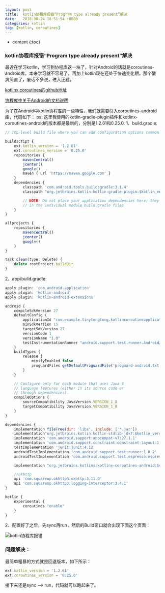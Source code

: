 ```yaml
---
layout: post
title:  kotlin协程库报错“Program type already present”解决
date:   2018-08-24 18:51:54 +0800
categories: kotlin
tag: [kotlin, coroutines]
---
```


* content
{:toc}



### kotlin协程库报错“Program type already present”解决

最近在学习kotlin，学习到协程库这一块了，针对Android的话就是coroutines-android库。本来学习就不容易了，再加上kotlin现在还处于快速变化期，那个酸爽简直了，废话不多说，进入正题。
		
[kotlinx.coroutines的github地址](https://github.com/Kotlin/kotlinx.coroutines)
		
[协程库中关于Android的文档说明](https://github.com/Kotlin/kotlinx.coroutines/blob/master/ui/coroutines-guide-ui.md#android)
		
为了在Android中kotlin协程库的一些特性，我们就需要引入coroutines-android库，代码如下：
ps: 这里我使用的kotlin-gradle-plugin插件和kotlinx-coroutines-android的版本都是最新的，分别是1.2.61和0.25.0.
1、build.gradle:

```javascript
// Top-level build file where you can add configuration options common to all sub-projects/modules.

buildscript {
    ext.kotlin_version = '1.2.61'
    ext.coroutines_version = '0.25.0'
    repositories {
        mavenCentral()
        jcenter()
        google()
        maven { url 'https://maven.google.com' }
    }
    dependencies {
        classpath 'com.android.tools.build:gradle:3.1.4'
        classpath "org.jetbrains.kotlin:kotlin-gradle-plugin:$kotlin_version"

        // NOTE: Do not place your application dependencies here; they belong
        // in the individual module build.gradle files
    }
}

allprojects {
    repositories {
        mavenCentral()
        jcenter()
        google()
    }
}

task clean(type: Delete) {
    delete rootProject.buildDir
}

```

2、app/build.gradle:

```javascript
apply plugin: 'com.android.application'
apply plugin: 'kotlin-android'
apply plugin: 'kotlin-android-extensions'

android {
    compileSdkVersion 27
    defaultConfig {
        applicationId "com.example.tinytongtong.kotlincoroutineapplication"
        minSdkVersion 15
        targetSdkVersion 27
        versionCode 1
        versionName "1.0"
        testInstrumentationRunner "android.support.test.runner.AndroidJUnitRunner"
    }
    buildTypes {
        release {
            minifyEnabled false
            proguardFiles getDefaultProguardFile('proguard-android.txt'), 'proguard-rules.pro'
        }
    }

    // Configure only for each module that uses Java 8
    // language features (either in its source code or
    // through dependencies).
    compileOptions {
        sourceCompatibility JavaVersion.VERSION_1_8
        targetCompatibility JavaVersion.VERSION_1_8
    }
}

dependencies {
    implementation fileTree(dir: 'libs', include: ['*.jar'])
    implementation"org.jetbrains.kotlin:kotlin-stdlib-jdk7:$kotlin_version"
    implementation 'com.android.support:appcompat-v7:27.1.1'
    implementation 'com.android.support.constraint:constraint-layout:1.1.2'
    testImplementation 'junit:junit:4.12'
    androidTestImplementation 'com.android.support.test:runner:1.0.2'
    androidTestImplementation 'com.android.support.test.espresso:espresso-core:3.0.2'

    implementation "org.jetbrains.kotlinx:kotlinx-coroutines-android:$coroutines_version"

    //okhttp
    api 'com.squareup.okhttp3:okhttp:3.11.0'
    api 'com.squareup.okhttp3:logging-interceptor:3.4.1'
}

kotlin {
    experimental {
        coroutines "enable"
    }
}

```

2、配置好了之后，先sync再run，然后的Build窗口就会出现下面这个页面：

![kotlin协程库报错](https://tinytongtong-1255688482.cos.ap-beijing.myqcloud.com/WX20180824-182658.png)

### 问题解决：
最简单粗暴的方式就是回退版本，如下所示：

```javascript
ext.kotlin_version = '1.2.61'
ext.coroutines_version = '0.25.0'
```

接下来还是sync --> run，代码就可以跑起来了。


